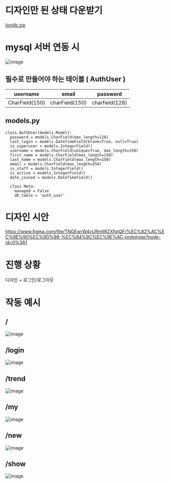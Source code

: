 # 디자인만 된 상태 다운받기
  [lionlib.zip](https://github.com/ParkKyungWan/lionlib/files/9921374/lionlib.zip)

# mysql 서버 연동 시 
  
  ![image](https://user-images.githubusercontent.com/48673195/199519020-b61a29aa-7707-4571-9a42-a6886d806f7e.png)
  
  ## 필수로 만들어야 하는 테이블 ( AuthUser )
  | username | email | password |
  | ---------| ------| ---------|
  | CharField(150) | charField(150) | charfield(128) |

  ## models.py 
    class AuthUser(models.Model):
      password = models.CharField(max_length=128)
      last_login = models.DateTimeField(blank=True, null=True)
      is_superuser = models.IntegerField()
      username = models.CharField(unique=True, max_length=150)
      first_name = models.CharField(max_length=150)
      last_name = models.CharField(max_length=150)
      email = models.CharField(max_length=254)
      is_staff = models.IntegerField()
      is_active = models.IntegerField()
      date_joined = models.DateTimeField()

      class Meta:
        managed = False
        db_table = 'auth_user'

# 디자인 시안
  https://www.figma.com/file/TNGEwrW4vURmllRZXfgtQF/%EC%82%AC%EC%9E%90%EC%9D%98-%EC%84%9C%EC%9E%AC-prototype?node-id=0%3A1

# 진행 상황
  디자인 + 로그인/로그아웃
 
# 작동 예시
  ## /
  ![image](https://user-images.githubusercontent.com/48673195/198835538-60d2bf47-45cf-4ea7-9af2-a49b5e05583a.png)
  ## /login
  ![image](https://user-images.githubusercontent.com/48673195/198835550-95323699-9307-44ef-830b-09d79bf49afc.png)
  ## /trend
  ![image](https://user-images.githubusercontent.com/48673195/198835565-77fd10bd-ce27-4748-b737-b8285b1ec165.png)
  ## /my
  ![image](https://user-images.githubusercontent.com/48673195/198835575-b9962914-e60d-4e2e-8f14-ce4b9e164e87.png)
  ## /new
  ![image](https://user-images.githubusercontent.com/48673195/198835586-49a019af-a6f6-4f29-8946-23135f2d4561.png)
  ## /show
  ![image](https://user-images.githubusercontent.com/48673195/198835605-abdcdcda-e3a1-4a96-8ed6-c47e40aafb25.png)


